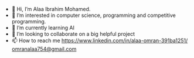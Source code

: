 - 👋 Hi, I’m Alaa Ibrahim Mohamed.
- 👀 I’m interested in computer science, programming and competitive programming.
- 🌱 I’m currently learning AI
- 💞️ I’m looking to collaborate on a big helpful project
- 📫 How to reach me https://www.linkedin.com/in/alaa-omran-391ba1251/
  omranalaa754@gmail.com

<!---
lolooppo/lolooppo is a ✨ special ✨ repository because its `README.md` (this file) appears on your GitHub profile.
You can click the Preview link to take a look at your changes.
--->
